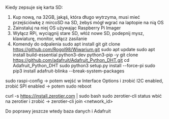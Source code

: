 Kiedy zepsuje się karta SD:
1. Kup nową, na 32GB, jakąś, która długo wytrzyma, musi mieć przejściówkę z mircoSD na SD, żebyś mógł wgrać na laptopie na nią OS
2. Zainstaluj na niej OS używając Raspberry Pi Imager
3. Wyłącz RPi, wyciągnij stare SD, włóż nowe SD, podepnij mysz, klawiaturę, monitor, włącz zasilanie
4. Komendy do odpalenia
sudo apt install git
git clone https://github.com/Rogol98/Wiwarium.git
sudo apt update
sudo apt install build-essential python3-dev python3-pip -y
git clone https://github.com/adafruit/Adafruit_Python_DHT.git
cd Adafruit_Python_DHT
sudo python3 setup.py install --force-pi
sudo pip3 install adafruit-blinka --break-system-packages

sudo raspi-config     -> potem wejść w Interface Options i zrobić I2C enabled, zrobić SPI enabled        -> potem sudo reboot

curl -s https://install.zerotier.com | sudo bash
sudo zerotier-cli status
wbić na zerotier i zrobić   ->  zerotier-cli join <network_id>

Do poprawy jeszcze wtedy baza danych i Adafruit
